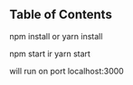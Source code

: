## Table of Contents

npm install or yarn install

npm start ir yarn start

will run on port localhost:3000